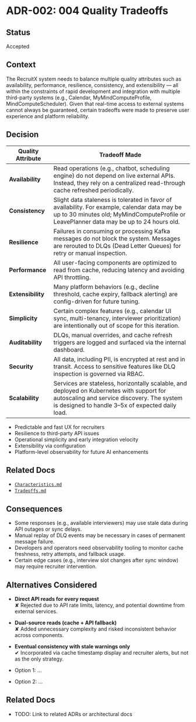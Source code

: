 # ADR-002: 004 Quality Tradeoffs

## Status
Accepted

## Context

The RecruitX system needs to balance multiple quality attributes such as availability, performance, resilience,
consistency, and extensibility — all within the constraints of rapid development and integration with multiple
third-party systems (e.g., Calendar, MyMindComputeProfile, MindComputeScheduler). Given that real-time access to external systems cannot
always be guaranteed, certain tradeoffs were made to preserve user experience and platform reliability.



## Decision

| Quality Attribute | Tradeoff Made                                                                                                                                                                               |
|-------------------|---------------------------------------------------------------------------------------------------------------------------------------------------------------------------------------------|
| **Availability**  | Read operations (e.g., chatbot, scheduling engine) do not depend on live external APIs. Instead, they rely on a centralized read-through cache refreshed periodically.                      |
| **Consistency**   | Slight data staleness is tolerated in favor of availability. For example, calendar data may be up to 30 minutes old; MyMindComputeProfile or LeavePlanner data may be up to 24 hours old.                |
| **Resilience**    | Failures in consuming or processing Kafka messages do not block the system. Messages are rerouted to DLQs (Dead Letter Queues) for retry or manual inspection.                              |
| **Performance**   | All user-facing components are optimized to read from cache, reducing latency and avoiding API throttling.                                                                                  |
| **Extensibility** | Many platform behaviors (e.g., decline threshold, cache expiry, fallback alerting) are config-driven for future tuning.                                                                     |
| **Simplicity**    | Certain complex features (e.g., calendar UI sync, multi-tenancy, interviewer prioritization) are intentionally out of scope for this iteration.                                             |
| **Auditability**  | DLQs, manual overrides, and cache refresh triggers are logged and surfaced via the internal dashboard.                                                                                      |
| **Security**      | All data, including PII, is encrypted at rest and in transit. Access to sensitive features like DLQ inspection is governed via RBAC.                                                        |
| **Scalability**   | Services are stateless, horizontally scalable, and deployed on Kubernetes with support for autoscaling and service discovery. The system is designed to handle 3–5x of expected daily load. |


- Predictable and fast UX for recruiters
- Resilience to third-party API issues
- Operational simplicity and early integration velocity
- Extensibility via configuration
- Platform-level observability for future AI enhancements

## Related Docs

- [`Characteristics.md`](../Characteristics.md)
- [`Tradeoffs.md`](../Tradeoffs.md)


## Consequences

- Some responses (e.g., available interviewers) may use stale data during API outages or sync delays.
- Manual replay of DLQ events may be necessary in cases of permanent message failure.
- Developers and operators need observability tooling to monitor cache freshness, retry attempts, and fallback usage.
- Certain edge cases (e.g., interview slot changes after sync window) may require recruiter intervention.



## Alternatives Considered

- **Direct API reads for every request**  
  ✘ Rejected due to API rate limits, latency, and potential downtime from external services.

- **Dual-source reads (cache + API fallback)**  
  ✘ Added unnecessary complexity and risked inconsistent behavior across components.

- **Eventual consistency with stale warnings only**  
  ✔ Incorporated via cache timestamp display and recruiter alerts, but not as the only strategy.



- Option 1: ...
- Option 2: ...

## Related Docs
- TODO: Link to related ADRs or architectural docs
